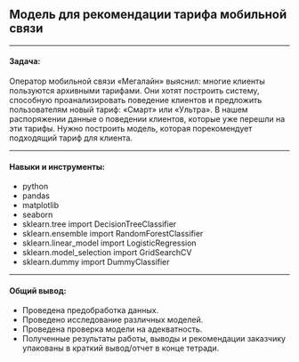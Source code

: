 ## Модель для рекомендации тарифа мобильной связи <br/>

***
#### Задача:

Оператор мобильной связи «Мегалайн» выяснил: многие клиенты пользуются архивными тарифами. Они хотят построить систему, способную проанализировать поведение клиентов и предложить пользователям новый тариф: «Смарт» или «Ультра». 
В нашем распоряжении данные о поведении клиентов, которые уже перешли на эти тарифы. Нужно построить модель, которая порекомендует подходящий тариф для клиента.

***
#### Навыки и инструменты:

* python
* pandas
* matplotlib
* seaborn
* sklearn.tree import DecisionTreeClassifier
* sklearn.ensemble import RandomForestClassifier
* sklearn.linear_model import LogisticRegression 
* sklearn.model_selection import GridSearchCV
* sklearn.dummy import DummyClassifier

***
#### Общий вывод:
* Проведена предобработка данных.
* Проведено исследование различных моделей.
* Проведена проверка модели на адекватность.
* Полученные результаты работы, выводы и рекомендации заказчику упакованы в краткий вывод/отчет в конце тетради.
